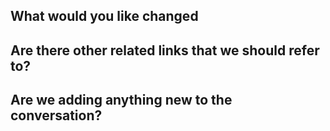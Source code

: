 ## What would you like changed




## Are there other related links that we should refer to? 




## Are we adding anything new to the conversation? 
